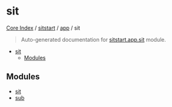 # sit

[Core Index](../../../README.md#core-index) / [sitstart](../../index.md#sitstart) / [app](../index.md#app) / sit

> Auto-generated documentation for [sitstart.app.sit](../../../../python/sitstart/app/sit/__init__.py) module.

- [sit](#sit)
  - [Modules](#modules)

## Modules

- [sit](./sit.md)
- [sub](sub/index.md)
